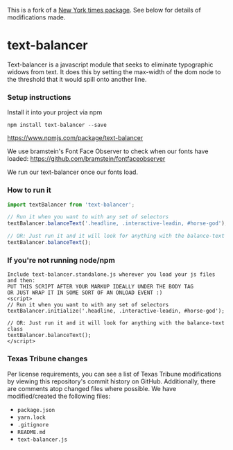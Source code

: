 This is a fork of a [New York times package](https://github.com/nytimes/text-balancer). See below for details of modifications made.

# text-balancer

Text-balancer is a javascript module that seeks to eliminate typographic widows from text. It does this by setting the max-width of the dom node to the threshold that it would spill onto another line.

### Setup instructions

Install it into your project via npm

`npm install text-balancer --save`

https://www.npmjs.com/package/text-balancer

We use bramstein's Font Face Observer to check when our fonts have loaded: https://github.com/bramstein/fontfaceobserver

We run our text-balancer once our fonts load.

### How to run it

```javascript
import textBalancer from 'text-balancer';

// Run it when you want to with any set of selectors
textBalancer.balanceText('.headline, .interactive-leadin, #horse-god');

// OR: Just run it and it will look for anything with the balance-text class
textBalancer.balanceText();
```

### If you're not running node/npm
```
Include text-balancer.standalone.js wherever you load your js files
and then:
PUT THIS SCRIPT AFTER YOUR MARKUP IDEALLY UNDER THE BODY TAG
OR JUST WRAP IT IN SOME SORT OF AN ONLOAD EVENT :)
<script>
// Run it when you want to with any set of selectors
textBalancer.initialize('.headline, .interactive-leadin, #horse-god');

// OR: Just run it and it will look for anything with the balance-text class
textBalancer.balanceText();
</script>
```

### Texas Tribune changes
Per license requirements, you can see a list of Texas Tribune modifications by viewing this repository's commit history on GitHub. Additionally, there are comments atop changed files where possible. We have modified/created the following files:
- `package.json`
- `yarn.lock`
- `.gitignore`
- `README.md`
- `text-balancer.js`

